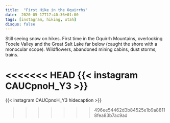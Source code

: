 ```yaml
---
title:  "First Hike in the Oquirrhs"
date:  2020-05-17T17:40:36+01:00
tags: [instagram, hiking, utah]
disqus: false
---
```


Still seeing snow on hikes. First time in the Oquirrh Mountains, overlooking Tooele Valley and the Great Salt Lake far below (caught the shore with a monocular scope). Wildflowers, abandoned mining cabins, dust storms, trains.

<<<<<<< HEAD
{{< instagram CAUCpnoH_Y3 >}}
=======
{{< instagram CAUCpnoH_Y3 hidecaption >}}

>>>>>>> 496ee54462d3b84525e1b9a88118fea83b7ac9ad
